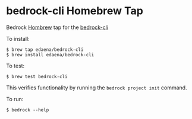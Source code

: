 # bedrock-cli Homebrew Tap
Bedrock [Hombrew](https://brew.sh/) tap for the [bedrock-cli](https://github.com/microsoft/bedrock-cli)

To install:
```
$ brew tap edaena/bedrock-cli
$ brew install edaena/bedrock-cli
```

To test:
```
$ brew test bedrock-cli
```
This verifies functionality by running the `bedrock project init` command.

To run:
```
$ bedrock --help
```

